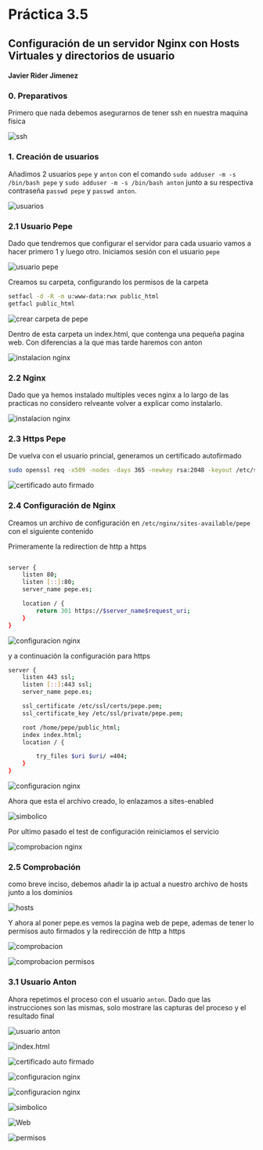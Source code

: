 # Práctica 3.5
## Configuración de un servidor Nginx con Hosts Virtuales y directorios de usuario
#### Javier Rider Jimenez

### 0. Preparativos
Primero que nada debemos asegurarnos de tener ssh en nuestra maquina fisica

![ssh](./Imagenes/screenshot.1.jpg)

### 1. Creación de usuarios

Añadimos 2 usuarios `pepe` y `anton` con el comando `sudo adduser -m -s /bin/bash pepe` y `sudo adduser -m -s /bin/bash anton` junto a su respectiva contraseña `passwd pepe` y `passwd anton`.


![usuarios](./Imagenes/screenshot.2.jpg)


### 2.1 Usuario Pepe

Dado que tendremos que configurar el servidor para cada usuario vamos a hacer primero 1 y luego otro. Iniciamos sesión con el usuario `pepe` 

![usuario pepe](./Imagenes/screenshot.3.jpg)

Creamos su carpeta, configurando los permisos de la carpeta

```bash
setfacl -d -R -m u:www-data:rwx public_html
getfacl public_html
```

![crear carpeta de pepe](./Imagenes/screenshot.4.jpg)

Dentro de esta carpeta un index.html, que contenga una pequeña pagina web. Con diferencias a la que mas tarde haremos con anton 

![instalacion nginx](./Imagenes/screenshot.5.jpg)

### 2.2 Nginx

Dado que ya hemos instalado multiples veces nginx a lo largo de las practicas no considero relveante volver a explicar como instalarlo. 

![instalacion nginx](./Imagenes/screenshot.6.jpg)

### 2.3 Https Pepe

De vuelva con el usuario princial, generamos un certificado autofirmado 

```bash
sudo openssl req -x509 -nodes -days 365 -newkey rsa:2048 -keyout /etc/ssl/private/pepe.pem -out /etc/ssl/certs/pepe.pem
```

![certificado auto firmado](./Imagenes/screenshot.7.jpg)

### 2.4 Configuración de Nginx 

Creamos un archivo de configuración en `/etc/nginx/sites-available/pepe` con el siguiente contenido

Primeramente la redirection de http a https

```bash

server {
    listen 80;
    listen [::]:80;
    server_name pepe.es;

    location / {
        return 301 https://$server_name$request_uri;
    }   
}
```

![configuracion nginx](./Imagenes/screenshot.8.jpg)

y a continuación la configuración para https

```bash
server {
    listen 443 ssl;
    listen [::]:443 ssl;
    server_name pepe.es;

    ssl_certificate /etc/ssl/certs/pepe.pem;
    ssl_certificate_key /etc/ssl/private/pepe.pem;

    root /home/pepe/public_html;
    index index.html;
    location / {

        try_files $uri $uri/ =404;
    }
}
```
![configuracion nginx](./Imagenes/screenshot.9.jpg)

Ahora que esta el archivo creado, lo enlazamos a sites-enabled 


![simbolico](./Imagenes/screenshot.10.jpg)

Por ultimo pasado el test de configuración reiniciamos el servicio

![comprobacion nginx](./Imagenes/screenshot.11.jpg)

### 2.5 Comprobación

como breve inciso, debemos añadir la ip actual a nuestro archivo de hosts junto a los dominios 

![hosts](./Imagenes/screenshot.12.jpg)

Y ahora al poner pepe.es vemos la pagina web de pepe, ademas de tener lo permisos auto firmados y la redirección de http a https

![comprobacion](./Imagenes/screenshot.13.jpg)

![comprobacion permisos](./Imagenes/screenshot.14.jpg)


### 3.1 Usuario Anton

Ahora repetimos el proceso con el usuario `anton`. Dado que las instrucciones son las mismas, solo mostrare las capturas del proceso y el resultado final

![usuario anton](./Imagenes/screenshot.15.jpg)

![index.html](./Imagenes/screenshot.16.jpg)

![certificado auto firmado](./Imagenes/screenshot.17.jpg)

![configuracion nginx](./Imagenes/screenshot.18.jpg)

![configuracion nginx](./Imagenes/screenshot.19.jpg)

![simbolico](./Imagenes/screenshot.20.jpg)

![Web](./Imagenes/screenshot.21.jpg)

![permisos](./Imagenes/screenshot.22.jpg)
